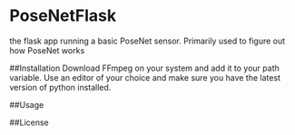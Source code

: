 # PoseNetFlask
the flask app running a basic PoseNet sensor. Primarily used to figure out how PoseNet works

##Installation
Download FFmpeg on your system and add it to your path variable. Use an editor of your choice and make sure you have the latest version of python installed. 

##Usage

##License
